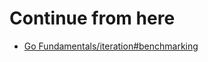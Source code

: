 # Continue from here

- [Go Fundamentals/iteration#benchmarking](https://quii.gitbook.io/learn-go-with-tests/go-fundamentals/iteration#benchmarking)
